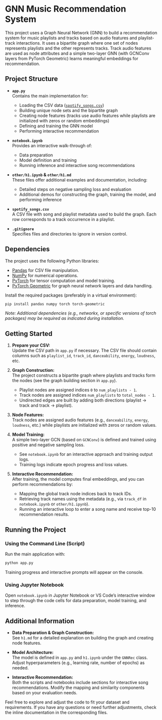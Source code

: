 # GNN Music Recommendation System

This project uses a Graph Neural Network (GNN) to build a recommendation system for music playlists and tracks based on audio features and playlist-track interactions. It uses a bipartite graph where one set of nodes represents playlists and the other represents tracks. Track audio features are used as node attributes and a simple two-layer GNN (with GCNConv layers from PyTorch Geometric) learns meaningful embeddings for recommendation.

## Project Structure

- **`app.py`**  
  Contains the main implementation for:
  - Loading the CSV data ([`spotify_songs.csv`](spotify_songs.csv))
  - Building unique node sets and the bipartite graph
  - Creating node features (tracks use audio features while playlists are initialized with zeros or random embeddings)
  - Defining and training the GNN model
  - Performing interactive recommendation

- **`notebook.ipynb`**  
  Provides an interactive walk-through of:
  - Data preparation
  - Model definition and training
  - Running inference and interactive song recommendations

- **`other/h1.ipynb` & `other/h1.md`**  
  These files offer additional examples and documentation, including:
  - Detailed steps on negative sampling loss and evaluation
  - Additional demos for constructing the graph, training the model, and performing inference

- **`spotify_songs.csv`**  
  A CSV file with song and playlist metadata used to build the graph. Each row corresponds to a track occurrence in a playlist.

- **`.gitignore`**  
  Specifies files and directories to ignore in version control.

## Dependencies

The project uses the following Python libraries:
- [Pandas](https://pandas.pydata.org/) for CSV file manipulation.
- [NumPy](https://numpy.org/) for numerical operations.
- [PyTorch](https://pytorch.org/) for tensor computation and model training.
- [PyTorch Geometric](https://pytorch-geometric.readthedocs.io/) for graph neural network layers and data handling.

Install the required packages (preferably in a virtual environment):

```sh
pip install pandas numpy torch torch-geometric
```

_Note: Additional dependencies (e.g., networkx, or specific versions of torch packages) may be required as indicated during installation._

## Getting Started

1. **Prepare your CSV:**  
   Update the CSV path in `app.py` if necessary. The CSV file should contain columns such as `playlist_id`, `track_id`, `danceability`, `energy`, `loudness`, etc.

2. **Graph Construction:**  
   The project constructs a bipartite graph where playlists and tracks form the nodes (see the graph building section in `app.py`).  
   - Playlist nodes are assigned indices `0` to `num_playlists - 1`.
   - Track nodes are assigned indices `num_playlists` to `total_nodes - 1`.
   - Undirected edges are built by adding both directions (playlist → track and track → playlist).

3. **Node Features:**  
   Track nodes are assigned audio features (e.g., `danceability`, `energy`, `loudness`, etc.) while playlists are initialized with zeros or random values.

4. **Model Training:**  
   A simple two-layer GCN (based on `GCNConv`) is defined and trained using positive and negative sampling loss.
   - See `notebook.ipynb` for an interactive approach and training output logs.
   - Training logs indicate epoch progress and loss values.

5. **Interactive Recommendation:**  
   After training, the model computes final embeddings, and you can perform recommendations by:
   - Mapping the global track node indices back to track IDs.
   - Retrieving track names using the metadata (e.g., via `track_df` in `notebook.ipynb` or `other/h1.ipynb`).
   - Running an interactive loop to enter a song name and receive top-10 recommendation results.

## Running the Project

### Using the Command Line (Script)
Run the main application with:
```sh
python app.py
```
Training progress and interactive prompts will appear on the console.

### Using Jupyter Notebook
Open `notebook.ipynb` in Jupyter Notebook or VS Code’s interactive window to step through the code cells for data preparation, model training, and inference.

## Additional Information

- **Data Preparation & Graph Construction:**  
  See `h1.md` for a detailed explanation on building the graph and creating node features.

- **Model Architecture:**  
  The model is defined in `app.py` and `h1.ipynb` under the `GNNRec` class. Adjust hyperparameters (e.g., learning rate, number of epochs) as needed.

- **Interactive Recommendation:**  
  Both the scripts and notebooks include sections for interactive song recommendations. Modify the mapping and similarity components based on your evaluation needs.

Feel free to explore and adjust the code to fit your dataset and requirements. If you have any questions or need further adjustments, check the inline documentation in the corresponding files.
